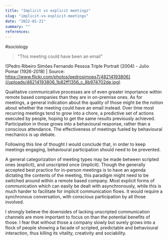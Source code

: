 ```yaml
---
title: "Implicit vs explicit meetings"
slug: "implicit-vs-explicit-meetings"
date: "2022-01-21"
summary: ""
references: 
---
```


#sociology

> "This meeting could have been an email"

![Pedro Ribeiro Simões Fernando Pessoa Triple Portrait (2004) - Julio Pomar (1926-2018) | Source: https://www.flickr.com/photos/pedrosimoes7/48214193806](/uploads/48214193806_1b82ff1356_c_8b974702de.jpg)

Qualitative communicative processes are of even greater importance within remote based companies than they are in on-premise ones. As for meetings, a general indication about the quality of those might be the notion about whether the meeting could have an email instead. Over time most recurring meetings tend to grow into a chore, a predictive set of actions executed by people, hoping to get the same results previously achieved. Participation in those grows into a behavioural response, rather than a conscious attendance. The effectiveness of meetings fueled by behavioural mechanics is up debate.

Following this line of thought I would conclude that, in order to keep meetings engaging, behavioural participation should need to be prevented.

A general categorization of meeting types may be made between scripted ones (explicit), and unscripted once (implicit). Though the generally accepted best practice for in-person meetings is to have an agenda dictating the contents of the meeting, this paradigm might need to be switched around within a remote based company. Most explicit forms of communication which can easily be dealt with asynchronously, while this is much harder to facilitate for implicit communication flows. It would require a synchronous conversation, with conscious participation by all those involved.

I strongly believe the downsides of lacking unscripted communication channels are more important to focus on than the potential benefits of those. I fear that without those a company slowly but surely grows into a flock of people showing a facade of scripted, predictable and behavioural interaction, thus killing its vitality, creativity and sociability.
